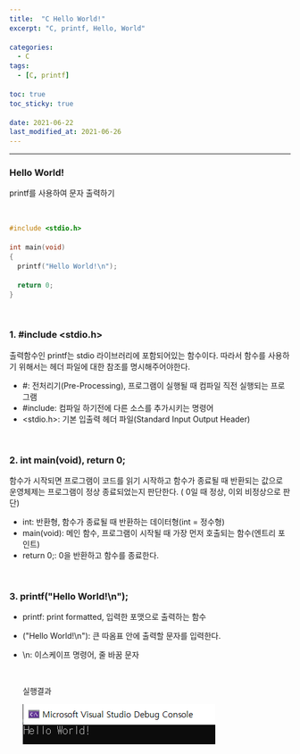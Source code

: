```yaml
---
title:  "C Hello World!"
excerpt: "C, printf, Hello, World"

categories:
  - C
tags:
  - [C, printf]

toc: true
toc_sticky: true
 
date: 2021-06-22
last_modified_at: 2021-06-26
---  
```


***

### Hello World!  
printf를 사용하여 문자 출력하기  

<br/>

``` c
#include <stdio.h>

int main(void)
{
  printf("Hello World!\n");

  return 0;
}
```

<br/>

### 1. #include \<stdio.h>

출력함수인 printf는 stdio 라이브러리에 포함되어있는 함수이다.
따라서 함수를 사용하기 위해서는 헤더 파일에 대한 참조를 명시해주어야한다.

  * \#: 전처리기(Pre-Processing), 프로그램이 실행될 때 컴파일 직전 실행되는 프로그램  
  * \#include: 컴파일 하기전에 다른 소스를 추가시키는 명령어  
  * \<stdio.h>: 기본 입출력 헤더 파일(Standard Input Output Header) 
  
<br/>

### 2. int main(void), return 0;
  
함수가 시작되면 프로그램이 코드를 읽기 시작하고 함수가 종료될 때 반환되는 값으로 운영체제는 프로그램이 정상 종료되었는지 판단한다. ( 0일 때 정상, 이외 비정상으로 판단)
  
  * int: 반환형, 함수가 종료될 때 반환하는 데이터형(int = 정수형)  
  * main(void): 메인 함수, 프로그램이 시작될 때 가장 먼저 호출되는 함수(엔트리 포인트)  
  * return 0;: 0을 반환하고 함수를 종료한다.  
  
<br/>

### 3. printf("Hello World!\n");  
  
  * printf: print formatted, 입력한 포맷으로 출력하는 함수  
  * ("Hello World!\n"): 큰 따옴표 안에 출력할 문자를 입력한다.  
  * \n: 이스케이프 명령어, 줄 바꿈 문자

    <br/>  

    실행결과  

    ![c_printf_result](/assets/images/posting/20210622/c_printf_result.png)